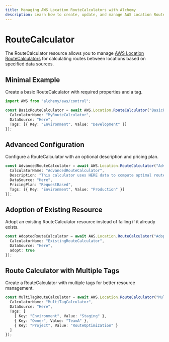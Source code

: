 ```yaml
---
title: Managing AWS Location RouteCalculators with Alchemy
description: Learn how to create, update, and manage AWS Location RouteCalculators using Alchemy Cloud Control.
---
```


# RouteCalculator

The RouteCalculator resource allows you to manage [AWS Location RouteCalculators](https://docs.aws.amazon.com/location/latest/userguide/) for calculating routes between locations based on specified data sources.

## Minimal Example

Create a basic RouteCalculator with required properties and a tag.

```ts
import AWS from "alchemy/aws/control";

const BasicRouteCalculator = await AWS.Location.RouteCalculator("BasicRouteCalculator", {
  CalculatorName: "MyRouteCalculator",
  DataSource: "Here",
  Tags: [{ Key: "Environment", Value: "Development" }]
});
```

## Advanced Configuration

Configure a RouteCalculator with an optional description and pricing plan.

```ts
const AdvancedRouteCalculator = await AWS.Location.RouteCalculator("AdvancedRouteCalculator", {
  CalculatorName: "AdvancedRouteCalculator",
  Description: "This calculator uses HERE data to compute optimal routes.",
  DataSource: "Here",
  PricingPlan: "RequestBased",
  Tags: [{ Key: "Environment", Value: "Production" }]
});
```

## Adoption of Existing Resource

Adopt an existing RouteCalculator resource instead of failing if it already exists.

```ts
const AdoptedRouteCalculator = await AWS.Location.RouteCalculator("AdoptedRouteCalculator", {
  CalculatorName: "ExistingRouteCalculator",
  DataSource: "Here",
  adopt: true
});
```

## Route Calculator with Multiple Tags

Create a RouteCalculator with multiple tags for better resource management.

```ts
const MultiTagRouteCalculator = await AWS.Location.RouteCalculator("MultiTagRouteCalculator", {
  CalculatorName: "MultiTagCalculator",
  DataSource: "Here",
  Tags: [
    { Key: "Environment", Value: "Staging" },
    { Key: "Owner", Value: "TeamA" },
    { Key: "Project", Value: "RouteOptimization" }
  ]
});
```
